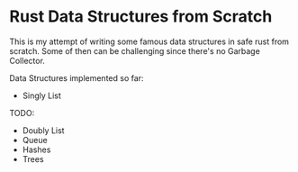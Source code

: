 # Rust Data Structures from Scratch

This is my attempt of writing some famous data structures in safe rust from scratch. Some of then can be challenging since there's no Garbage Collector.

Data Structures implemented so far:
- Singly List

TODO:
- Doubly List
- Queue
- Hashes
- Trees
